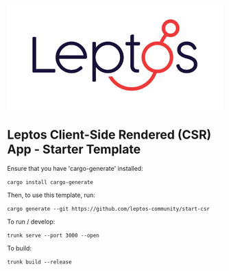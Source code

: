 <picture>
    <source srcset="https://raw.githubusercontent.com/leptos-rs/leptos/main/docs/logos/Leptos_logo_Solid_White.svg" media="(prefers-color-scheme: dark)">
    <img src="https://raw.githubusercontent.com/leptos-rs/leptos/main/docs/logos/Leptos_logo_RGB.svg" alt="Leptos Logo">
</picture>

# Leptos Client-Side Rendered (CSR) App - Starter Template

Ensure that you have 'cargo-generate' installed:

`cargo install cargo-generate`


Then, to use this template, run:

`cargo generate --git https://github.com/leptos-community/start-csr`


To run / develop:

`trunk serve --port 3000 --open`


To build:

`trunk build --release`
